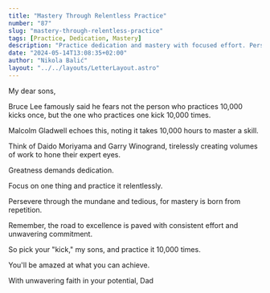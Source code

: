 ```yaml
---
title: "Mastery Through Relentless Practice"
number: "87"
slug: "mastery-through-relentless-practice"
tags: [Practice, Dedication, Mastery]
description: "Practice dedication and mastery with focused effort. Persevere through repetition for excellence. Choose your "kick" and achieve greatness."
date: "2024-05-14T13:08:35+02:00"
author: "Nikola Balić"
layout: "../../layouts/LetterLayout.astro"
---
```


My dear sons,

Bruce Lee famously said he fears not the person who practices 10,000 kicks once, but the one who practices one kick 10,000 times.

Malcolm Gladwell echoes this, noting it takes 10,000 hours to master a skill.

Think of Daido Moriyama and Garry Winogrand, tirelessly creating volumes of work to hone their expert eyes.

Greatness demands dedication.

Focus on one thing and practice it relentlessly.

Persevere through the mundane and tedious, for mastery is born from repetition.

Remember, the road to excellence is paved with consistent effort and unwavering commitment.

So pick your "kick," my sons, and practice it 10,000 times.

You'll be amazed at what you can achieve.

With unwavering faith in your potential,
Dad
